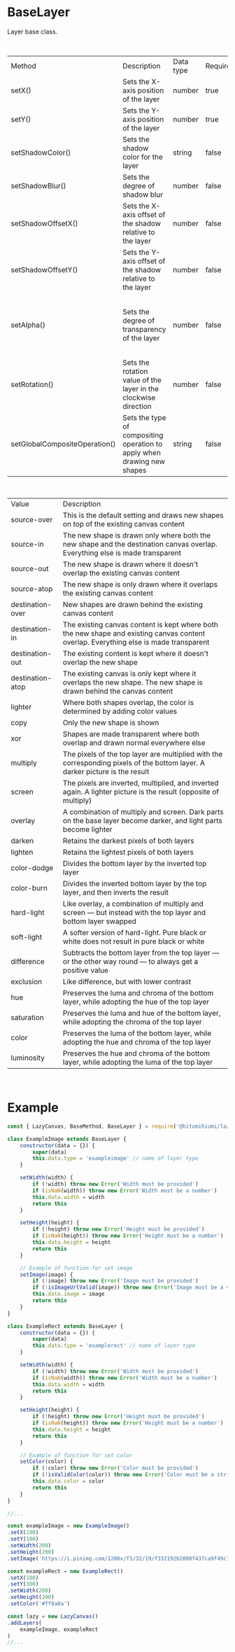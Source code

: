 # BaseLayer

Layer base class.

<br>

<table>
    <tr>
        <td>Method</td>
        <td>Description</td>
        <td>Data type</td>
        <td>Required</td>
        <td>Notes<td>
    </tr>
    <tr>
        <td>setX()</td>
        <td>Sets the X-axis position of the layer</td>
        <td>number</td>
        <td>true</td>
        <td>-</td>
    </tr>
    <tr>
        <td>setY()</td>
        <td>Sets the Y-axis position of the layer</td>
        <td>number</td>
        <td>true</td>
        <td>-</td>
    </tr>
    <tr>
        <td>setShadowColor()</td>
        <td>Sets the shadow color for the layer</td>
        <td>string</td>
        <td>false</td>
        <td>-</td>
    </tr>
    <tr>
        <td>setShadowBlur()</td>
        <td>Sets the degree of shadow blur</td>
        <td>number</td>
        <td>false</td>
        <td>-</td>
    </tr>
    <tr>
        <td>setShadowOffsetX()</td>
        <td>Sets the X-axis offset of the shadow relative to the layer</td>
        <td>number</td>
        <td>false</td>
        <td>-</td>
    </tr>
    <tr>
        <td>setShadowOffsetY()</td>
        <td>Sets the Y-axis offset of the shadow relative to the layer</td>
        <td>number</td>
        <td>false</td>
        <td>-</td>
    </tr>
    <tr>
        <td>setAlpha()</td>
        <td>Sets the degree of transparency of the layer</td>
        <td>number</td>
        <td>false</td>
        <td>Values can only be from 1 to 0 (fractions are allowed)</td>
    </tr>
    <tr>
        <td>setRotation()</td>
        <td>Sets the rotation value of the layer in the clockwise direction</td>
        <td>number</td>
        <td>false</td>
        <td>-</td>
    </tr>
    <tr>
        <td>setGlobalCompositeOperation()</td>
        <td>Sets the type of compositing operation to apply when drawing new shapes</td>
        <td>string</td>
        <td>false</td>
        <td>-</td>
    </tr>
</table>

<br>

<table>
    <tr>
        <td>Value</td>
        <td>Description</td>
    </tr>
    <tr>
        <td>source-over</td>
        <td>This is the default setting and draws new shapes on top of the existing canvas content</td>
    </tr>
    <tr>
        <td>source-in</td>
        <td>The new shape is drawn only where both the new shape and the destination canvas overlap. Everything else is made transparent</td>
    </tr>
    <tr>
        <td>source-out</td>
        <td>The new shape is drawn where it doesn't overlap the existing canvas content</td>
    </tr>
    <tr>
        <td>source-atop</td>
        <td>The new shape is only drawn where it overlaps the existing canvas content</td>
    </tr>
    <tr>
        <td>destination-over</td>
        <td>New shapes are drawn behind the existing canvas content</td>
    </tr>
    <tr>
        <td>destination-in</td>
        <td>The existing canvas content is kept where both the new shape and existing canvas content overlap. Everything else is made transparent</td>
    </tr>
    <tr>
        <td>destination-out</td>
        <td>The existing content is kept where it doesn't overlap the new shape</td>
    </tr>
    <tr>
        <td>destination-atop</td>
        <td>The existing canvas is only kept where it overlaps the new shape. The new shape is drawn behind the canvas content</td>
    </tr>
    <tr>
        <td>lighter</td>
        <td>Where both shapes overlap, the color is determined by adding color values</td>
    </tr>
    <tr>
        <td>copy</td>
        <td>Only the new shape is shown</td>
    </tr>
    <tr>
        <td>xor</td>
        <td>Shapes are made transparent where both overlap and drawn normal everywhere else</td>
    </tr>
    <tr>
        <td>multiply</td>
        <td>The pixels of the top layer are multiplied with the corresponding pixels of the bottom layer. A darker picture is the result</td>
    </tr>
    <tr>
        <td>screen</td>
        <td>The pixels are inverted, multiplied, and inverted again. A lighter picture is the result (opposite of multiply)</td>
    </tr>
    <tr>
        <td>overlay</td>
        <td>A combination of multiply and screen. Dark parts on the base layer become darker, and light parts become lighter</td>
    </tr>
    <tr>
        <td>darken</td>
        <td>Retains the darkest pixels of both layers</td>
    </tr>
    <tr>
        <td>lighten</td>
        <td>Retains the lightest pixels of both layers</td>
    </tr>
    <tr>
        <td>color-dodge</td>
        <td>Divides the bottom layer by the inverted top layer</td>
    </tr>
    <tr>
        <td>color-burn</td>
        <td>Divides the inverted bottom layer by the top layer, and then inverts the result</td>
    </tr>
    <tr>
        <td>hard-light</td>
        <td>Like overlay, a combination of multiply and screen — but instead with the top layer and bottom layer swapped</td>
    </tr>
    <tr>
        <td>soft-light</td>
        <td>A softer version of hard-light. Pure black or white does not result in pure black or white</td>
    </tr>
    <tr>
        <td>difference</td>
        <td>Subtracts the bottom layer from the top layer — or the other way round — to always get a positive value</td>
    </tr>
    <tr>
        <td>exclusion</td>
        <td>Like difference, but with lower contrast</td>
    </tr>
    <tr>
        <td>hue</td>
        <td>Preserves the luma and chroma of the bottom layer, while adopting the hue of the top layer</td>
    </tr>
    <tr>
        <td>saturation</td>
        <td>Preserves the luma and hue of the bottom layer, while adopting the chroma of the top layer</td>
    </tr>
    <tr>
        <td>color</td>
        <td>Preserves the luma of the bottom layer, while adopting the hue and chroma of the top layer</td>
    </tr>
    <tr>
        <td>luminosity</td>
        <td>Preserves the hue and chroma of the bottom layer, while adopting the luma of the top layer</td>
    </tr>
</table>

<br>

# Example

```js
const { LazyCanvas, BaseMethod, BaseLayer } = require('@hitomihiumi/lazy-canvas')

class ExampleImage extends BaseLayer {
    constructor(data = {}) {
        super(data)
        this.data.type = 'exampleimage' // name of layer type
    }

    setWidth(width) {
        if (!width) throw new Error('Width must be provided')
        if (isNaN(width)) throw new Error('Width must be a number')
        this.data.width = width
        return this
    }

    setHeight(height) {
        if (!height) throw new Error('Height must be provided')
        if (isNaN(height)) throw new Error('Height must be a number')
        this.data.height = height
        return this
    }

    // Example of function for set image
    setImage(image) {
        if (!image) throw new Error('Image must be provided')
        if (!isImageUrlValid(image)) throw new Error('Image must be a valid URL')
        this.data.image = image
        return this
    }
}

class ExampleRect extends BaseLayer {
    constructor(data = {}) {
        super(data)
        this.data.type = 'examplerect' // name of layer type
    }

    setWidth(width) {
        if (!width) throw new Error('Width must be provided')
        if (isNaN(width)) throw new Error('Width must be a number')
        this.data.width = width
        return this
    }

    setHeight(height) {
        if (!height) throw new Error('Height must be provided')
        if (isNaN(height)) throw new Error('Height must be a number')
        this.data.height = height
        return this
    }

    // Example of function for set color
    setColor(color) {
        if (!color) throw new Error('Color must be provided')
        if (!isValidColor(color)) throw new Error('Color must be a string')
        this.data.color = color
        return this
    }
}

//...

const exampleImage = new ExampleImage()
.setX(100)
.setY(100)
.setWidth(200)
.setHeight(200)
.setImage('https://i.pinimg.com/1200x/f3/32/19/f332192b2090f437ca9f49c1002287b6.jpg')

const exampleRect = new ExampleRect()
.setX(100)
.setY(300)
.setWidth(200)
.setHeight(200)
.setColor('#ff8a8a')

const lazy = new LazyCanvas()
.addLayers(
    exampleImage, exampleRect
)
//...
```